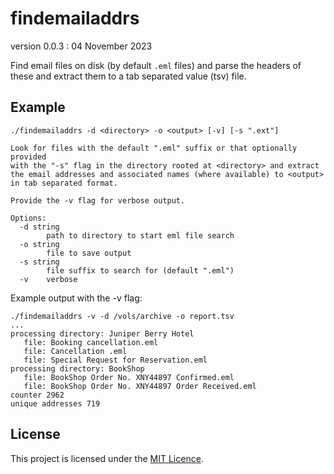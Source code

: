 # findemailaddrs

version 0.0.3 : 04 November 2023

Find email files on disk (by default `.eml` files) and parse the headers
of these and extract them to a tab separated value (tsv) file.

## Example

```
./findemailaddrs -d <directory> -o <output> [-v] [-s ".ext"]

Look for files with the default ".eml" suffix or that optionally provided
with the "-s" flag in the directory rooted at <directory> and extract
the email addresses and associated names (where available) to <output>
in tab separated format.

Provide the -v flag for verbose output.

Options:
  -d string
    	path to directory to start eml file search
  -o string
    	file to save output
  -s string
    	file suffix to search for (default ".eml")
  -v	verbose
```

Example output with the -v flag:

```
./findemailaddrs -v -d /vols/archive -o report.tsv
...
processing directory: Juniper Berry Hotel
   file: Booking cancellation.eml
   file: Cancellation .eml
   file: Special Request for Reservation.eml
processing directory: BookShop
   file: BookShop Order No. XNY44897 Confirmed.eml
   file: BookShop Order No. XNY44897 Order Received.eml
counter 2962
unique addresses 719
```

## License

This project is licensed under the [MIT Licence](LICENCE).
